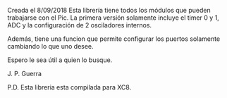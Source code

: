 Creada el 8/09/2018 
Esta librería tiene todos los módulos que pueden trabajarse con el Pic. La primera versión solamente incluye el 
timer 0 y 1, ADC y la configuración de 2 osciladores internos.

Además, tiene una funcion que permite configurar los puertos solamente cambiando lo que uno desee. 

Espero le sea útil a quien lo busque. 

J. P. Guerra

P.D. Esta libreria esta compilada para XC8.
